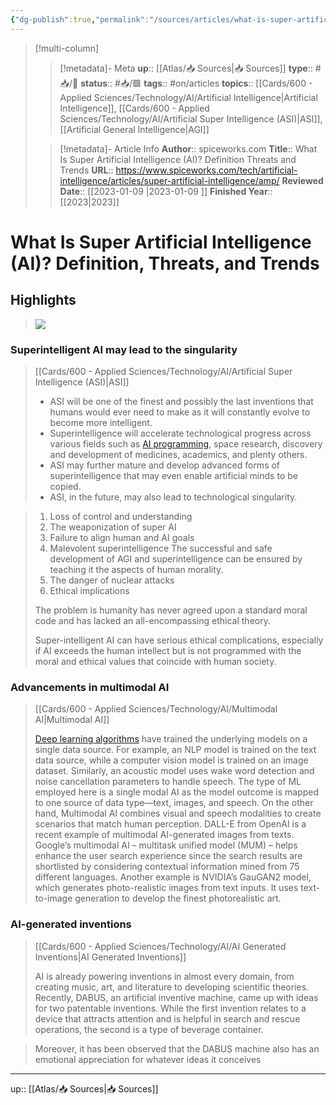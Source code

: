 ```yaml
---
{"dg-publish":true,"permalink":"/sources/articles/what-is-super-artificial-intelligence/"}
---
```


> [!multi-column]
>
>> [!metadata]- Meta
>> **up**:: [[Atlas/📥 Sources\|📥 Sources]]
>> **type**:: #📥/📰 
>> **status**:: #📥/🟩 
>> **tags**:: #on/articles
>> **topics**:: [[Cards/600 - Applied Sciences/Technology/AI/Artificial Intelligence\|Artificial Intelligence]], [[Cards/600 - Applied Sciences/Technology/AI/Artificial Super Intelligence (ASI)\|ASI]], [[Artificial General Intelligence\|AGI]]
>
>> [!metadata]- Article Info
>> **Author**:: spiceworks.com
>> **Title**:: What Is Super Artificial Intelligence (AI)? Definition Threats and Trends
>> **URL**:: https://www.spiceworks.com/tech/artificial-intelligence/articles/super-artificial-intelligence/amp/
>> **Reviewed Date**:: [[2023-01-09 \|2023-01-09 ]]
>> **Finished Year**:: [[2023\|2023]]

# What Is Super Artificial Intelligence (AI)? Definition, Threats, and Trends

## Highlights
> ![](https://pimages.toolbox.com/wp-content/uploads/2022/02/17131424/43-1.png)

### Superintelligent AI may lead to the singularity

> [[Cards/600 - Applied Sciences/Technology/AI/Artificial Super Intelligence (ASI)\|ASI]]
>
> - ASI will be one of the finest and possibly the last inventions that humans would ever need to make as it will constantly evolve to become more intelligent.
> - Superintelligence will accelerate technological progress across various fields such as [AI programming](https://www.spiceworks.com/tech/artificial-intelligence/articles/ai-programming-languages/), space research, discovery and development of medicines, academics, and plenty others.
> - ASI may further mature and develop advanced forms of superintelligence that may even enable artificial minds to be copied.
> - ASI, in the future, may also lead to technological singularity.

> 1. Loss of control and understanding
> 2. The weaponization of super AI
> 3. Failure to align human and AI goals
> 4. Malevolent superintelligence
> The successful and safe development of AGI and superintelligence can be ensured by teaching it the aspects of human morality.
> 5. The danger of nuclear attacks
> 6. Ethical implications
>
> The problem is humanity has never agreed upon a standard moral code and has lacked an all-encompassing ethical theory.
>
> Super-intelligent AI can have serious ethical complications, especially if AI exceeds the human intellect but is not programmed with the moral and ethical values that coincide with human society.

### Advancements in multimodal AI
> [[Cards/600 - Applied Sciences/Technology/AI/Multimodal AI\|Multimodal AI]]
> 
> [Deep learning algorithms](https://www.spiceworks.com/tech/artificial-intelligence/articles/what-is-deep-learning/) have trained the underlying models on a single data source. For example, an NLP model is trained on the text data source, while a computer vision model is trained on an image dataset. Similarly, an acoustic model uses wake word detection and noise cancellation parameters to handle speech. The type of ML employed here is a single modal AI as the model outcome is mapped to one source of data type—text, images, and speech.
> On the other hand, Multimodal AI combines visual and speech modalities to create scenarios that match human perception. DALL-E from OpenAI is a recent example of multimodal AI-generated images from texts. Google’s multimodal AI – multitask unified model (MUM) – helps enhance the user search experience since the search results are shortlisted by considering contextual information mined from 75 different languages. Another example is NVIDIA’s GauGAN2 model, which generates photo-realistic images from text inputs. It uses text-to-image generation to develop the finest photorealistic art.

### AI-generated inventions

> [[Cards/600 - Applied Sciences/Technology/AI/AI Generated Inventions\|AI Generated Inventions]]
> 
> AI is already powering inventions in almost every domain, from creating music, art, and literature to developing scientific theories. Recently, DABUS, an artificial inventive machine, came up with ideas for two patentable inventions. While the first invention relates to a device that attracts attention and is helpful in search and rescue operations, the second is a type of beverage container.

> Moreover, it has been observed that the DABUS machine also has an emotional appreciation for whatever ideas it conceives

---
up:: [[Atlas/📥 Sources\|📥 Sources]]
